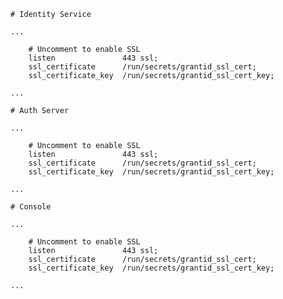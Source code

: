 ﻿```plaintext
# Identity Service

...

    # Uncomment to enable SSL
    listen               443 ssl;
    ssl_certificate      /run/secrets/grantid_ssl_cert;
    ssl_certificate_key  /run/secrets/grantid_ssl_cert_key;

...

# Auth Server

...

    # Uncomment to enable SSL
    listen               443 ssl;
    ssl_certificate      /run/secrets/grantid_ssl_cert;
    ssl_certificate_key  /run/secrets/grantid_ssl_cert_key;

...

# Console

...

    # Uncomment to enable SSL
    listen               443 ssl;
    ssl_certificate      /run/secrets/grantid_ssl_cert;
    ssl_certificate_key  /run/secrets/grantid_ssl_cert_key;

...
```
